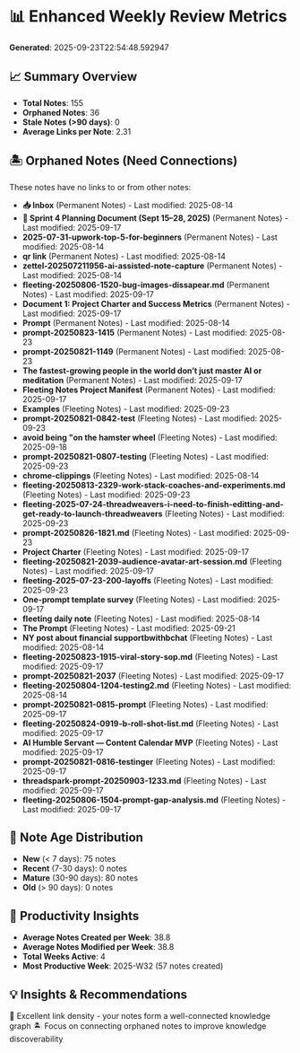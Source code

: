 # 📊 Enhanced Weekly Review Metrics

**Generated**: 2025-09-23T22:54:48.592947

## 📈 Summary Overview

- **Total Notes**: 155
- **Orphaned Notes**: 36
- **Stale Notes (>90 days)**: 0
- **Average Links per Note**: 2.31

## 🏝️ Orphaned Notes (Need Connections)

These notes have no links to or from other notes:

- **📥 Inbox** (Permanent Notes) - Last modified: 2025-08-14
- **🚀 Sprint 4 Planning Document (Sept 15–28, 2025)** (Permanent Notes) - Last modified: 2025-09-17
- **2025-07-31-upwork-top-5-for-beginners** (Permanent Notes) - Last modified: 2025-08-14
- **qr link** (Permanent Notes) - Last modified: 2025-08-14
- **zettel-202507211956-ai-assisted-note-capture** (Permanent Notes) - Last modified: 2025-08-14
- **fleeting-20250806-1520-bug-images-dissapear.md** (Permanent Notes) - Last modified: 2025-09-17
- **Document 1: Project Charter and Success Metrics** (Permanent Notes) - Last modified: 2025-09-17
- **Prompt** (Permanent Notes) - Last modified: 2025-08-14
- **prompt-20250823-1415** (Permanent Notes) - Last modified: 2025-08-23
- **prompt-20250821-1149** (Permanent Notes) - Last modified: 2025-08-23
- **The fastest-growing people in the world don’t just master AI or meditation** (Permanent Notes) - Last modified: 2025-09-17
- **Fleeting Notes Project Manifest** (Permanent Notes) - Last modified: 2025-09-17
- **Examples** (Fleeting Notes) - Last modified: 2025-09-23
- **prompt-20250821-0842-test** (Fleeting Notes) - Last modified: 2025-09-23
- **avoid being "on the hamster wheel** (Fleeting Notes) - Last modified: 2025-09-18
- **prompt-20250821-0807-testing** (Fleeting Notes) - Last modified: 2025-09-23
- **chrome-clippings** (Fleeting Notes) - Last modified: 2025-08-14
- **fleeting-20250813-2329-work-stack-coaches-and-experiments.md** (Fleeting Notes) - Last modified: 2025-09-23
- **fleeting-2025-07-24-threadweavers-i-need-to-finish-editting-and-get-ready-to-launch-threadweavers** (Fleeting Notes) - Last modified: 2025-09-23
- **prompt-20250826-1821.md** (Fleeting Notes) - Last modified: 2025-09-23
- **Project Charter** (Fleeting Notes) - Last modified: 2025-09-17
- **fleeting-20250821-2039-audience-avatar-art-session.md** (Fleeting Notes) - Last modified: 2025-09-17
- **fleeting-2025-07-23-200-layoffs** (Fleeting Notes) - Last modified: 2025-09-23
- **One-prompt template survey** (Fleeting Notes) - Last modified: 2025-09-17
- **fleeting daily note** (Fleeting Notes) - Last modified: 2025-08-14
- **The Prompt** (Fleeting Notes) - Last modified: 2025-09-21
- **NY post about financial supportbwithbchat** (Fleeting Notes) - Last modified: 2025-08-14
- **fleeting-20250823-1915-viral-story-sop.md** (Fleeting Notes) - Last modified: 2025-09-17
- **prompt-20250821-2037** (Fleeting Notes) - Last modified: 2025-09-17
- **fleeting-20250804-1204-testing2.md** (Fleeting Notes) - Last modified: 2025-08-14
- **prompt-20250821-0815-prompt** (Fleeting Notes) - Last modified: 2025-09-17
- **fleeting-20250824-0919-b-roll-shot-list.md** (Fleeting Notes) - Last modified: 2025-09-17
- **AI Humble Servant — Content Calendar MVP** (Fleeting Notes) - Last modified: 2025-09-17
- **prompt-20250821-0816-testinger** (Fleeting Notes) - Last modified: 2025-09-17
- **threadspark-prompt-20250903-1233.md** (Fleeting Notes) - Last modified: 2025-09-17
- **fleeting-20250806-1504-prompt-gap-analysis.md** (Fleeting Notes) - Last modified: 2025-09-17

## 📅 Note Age Distribution

- **New** (< 7 days): 75 notes
- **Recent** (7-30 days): 0 notes
- **Mature** (30-90 days): 80 notes
- **Old** (> 90 days): 0 notes

## 💪 Productivity Insights

- **Average Notes Created per Week**: 38.8
- **Average Notes Modified per Week**: 38.8
- **Total Weeks Active**: 4
- **Most Productive Week**: 2025-W32 (57 notes created)

## 💡 Insights & Recommendations

🔗 Excellent link density - your notes form a well-connected knowledge graph
🏝️ Focus on connecting orphaned notes to improve knowledge discoverability